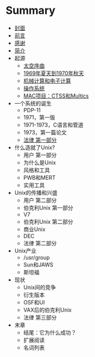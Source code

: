 # Summary

* [封面](README.md)
* [前言](0-Mix/Preface.md)
* [感谢](0-Mix/Acknowledgements.md)
* [简介](0-Mix/Introduction.md)
* 起源
    * [太空序曲](1-Genesis/Prelude_to_Space.md)
    * [1969年夏天到1970年秋天](1-Genesis/Summer_1969-Fall_1970.md)
    * [机械计算和电子计算](1-Genesis/Calculating_and_Computing.md)
    * [操作系统](1-Genesis/Operating_System.md)
    * [MAC项目：CTSS和Multics](1-Genesis/Project_MAC_CTSS_and_Multics.md)
* 一个系统的诞生
    * PDP-11
    * 1971，第一版
    * 1971-1973，C语言和管道
    * 1973，第一篇论文
    * [法律 第一部分](2-Birth_of_a_System/The_Law_Part_I.md)
* 什么造就了Unix?
    * 用户 第一部分
    * 为什么是Unix
    * 风格和工具
    * PWB和MERT
    * 实用工具
* Unix的传播和兴盛
    * 用户 第二部分
    * 伯克利Unix 第一部分
    * V7
    * 伯克利Unix 第二部分
    * 商业Unix
    * DEC
    * 法律 第二部分
* Unix产业
    * \/usr\/group
    * Sun和JAWS
    * 斯坦福
* 现状
    * Unix间的竞争
    * 衍生版本
    * OSF和UI
    * VAX后的伯克利Unix
    * 法律 第三部分
* 末章
    * 结尾：它为什么成功？
    * 扩展阅读
    * 名词列表

